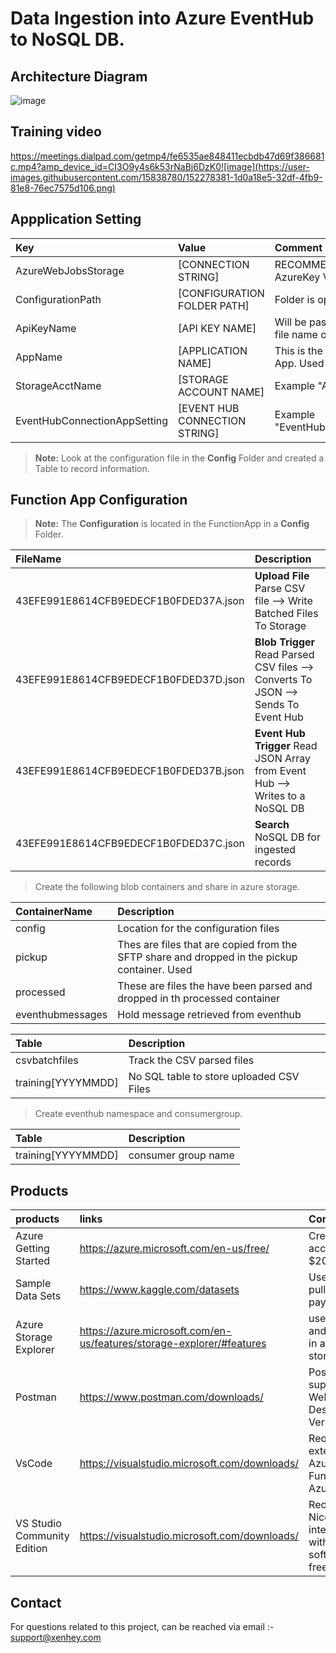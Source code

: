 # Data Ingestion into Azure EventHub to NoSQL DB.

## Architecture Diagram

![image](https://user-images.githubusercontent.com/15838780/152089372-b0b851eb-8da5-4e02-81f1-f8f784028940.png)

## Training video
https://meetings.dialpad.com/getmp4/fe6535ae848411ecbdb47d69f386681c.mp4?amp_device_id=CI3O9y4s6k53rNaBj6DzK0![image](https://user-images.githubusercontent.com/15838780/152278381-1d0a18e5-32df-4fb9-81e8-76ec7575d106.png)

## Appplication Setting 

|Key|Value | Comment|
|:----|:----|:----|
|AzureWebJobsStorage|[CONNECTION STRING]|RECOMMENDATION :  store in AzureKey Vault.|
|ConfigurationPath| [CONFIGURATION FOLDER PATH] |Folder is optional
|ApiKeyName|[API KEY NAME]|Will be passed in the header  :  the file name of the config.
|AppName| [APPLICATION NAME]| This is the name of the Function App. Used in log analytics|
|StorageAcctName|[STORAGE ACCOUNT NAME]|Example  "AzureWebJobsStorage"|
|EventHubConnectionAppSetting|[EVENT HUB CONNECTION STRING]|Example  "EventHubConnectionAppSetting"|


> **Note:**  Look at the configuration file in the **Config** Folder and created a Table to record information.

## Function App  Configuration 

> **Note:** The **Configuration** is located in the  FunctionApp  in a **Config** Folder.

|FileName|Description|
|:----|:----|
|43EFE991E8614CFB9EDECF1B0FDED37A.json| **Upload File** Parse CSV file --> Write Batched Files To Storage|
|43EFE991E8614CFB9EDECF1B0FDED37D.json| **Blob Trigger** Read Parsed CSV files --> Converts To JSON --> Sends To Event Hub|
|43EFE991E8614CFB9EDECF1B0FDED37B.json| **Event Hub Trigger** Read JSON Array from Event Hub --> Writes to a NoSQL DB|
|43EFE991E8614CFB9EDECF1B0FDED37C.json| **Search** NoSQL DB for ingested records|

> Create the following blob containers and share in azure storage.

|ContainerName|Description|
|:----|:----|
|config|Location for the configuration files|
|pickup|Thes are files that are copied from the SFTP share and dropped in the pickup container. Used  |
|processed|These are files the have been parsed and dropped in th processed container|
|eventhubmessages|Hold message retrieved from eventhub |

|Table|Description|
|:----|:----|
|csvbatchfiles|Track the CSV parsed files|
|training[YYYYMMDD]|No SQL table to store uploaded CSV Files|


> Create eventhub namespace and consumergroup.


|Table|Description|
|:----|:----|
|training[YYYYMMDD]|consumer group name|



  
  
  ## Products

|products|links|Comments|
|:----|:----|:----|
|Azure Getting Started |https://azure.microsoft.com/en-us/free/| Create free account + $200 in Credit|
|Sample Data Sets|https://www.kaggle.com/datasets| Useful site for pulling sample payload|
|Azure Storage Explorer|https://azure.microsoft.com/en-us/features/storage-explorer/#features|useful view and query data in azure table storage|
|Postman|https://www.postman.com/downloads/|Postman supports the Web or Desktop Version|
|VsCode| https://visualstudio.microsoft.com/downloads/ |  Required extensions. Azure Functions, Azure Account
|VS Studio Community Edition |https://visualstudio.microsoft.com/downloads/| Recommended. Nice intergration with Azure. software is free.

  
  
  ## Contact
  
For questions related to this project, can be reached via email :- support@xenhey.com
